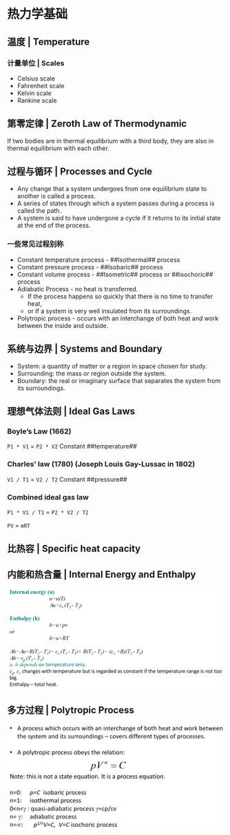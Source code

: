 # 热力学基础

## 温度 | Temperature

### 计量单位 | Scales

- Celsius scale
- Fahrenheit scale
- Kelvin scale
- Rankine scale

## 第零定律 | Zeroth Law of Thermodynamic

If two bodies are in thermal equilibrium with a third body, they are also in thermal equilibrium with each other.

## 过程与循环 | Processes and Cycle

- Any change that a system undergoes from one equilibrium state to another is called a process.
- A series of states through which a system passes during a process is called the path.
- A system is said to have undergone a cycle if it returns to its initial state at the end of the process.

### 一些常见过程别称

- Constant temperature process - ##Isothermal## process
- Constant pressure process - ##Isobaric## process
- Constant volume process - ##Isometric## process or ##isochoric## process
- Adiabatic Process - no heat is transferred.
  - If the process happens so quickly that there is no time to transfer heat,
  - or If a system is very well insulated from its surroundings.
- Polytropic process - occurs with an interchange of both heat and work between the inside and outside.

## 系统与边界 | Systems and Boundary

- System: a quantity of matter or a region in space chosen for study.
- Surrounding: the mass or region outside the system.
- Boundary: the real or imaginary surface that separates the system
from its surroundings.

## 理想气体法则 | Ideal Gas Laws

### Boyle’s Law (1662)

``P1 * V1`` = ``P2 * V2`` Constant ##temperature##

### Charles' law (1780) (Joseph Louis Gay-Lussac in 1802)

``V1 / T1`` = ``V2 / T2`` Constant ##pressure##

### Combined ideal gas law

``P1 * V1 / T1`` = ``P2 * V2 / T2``

``PV`` = ``mRT``

## 比热容 | Specific heat capacity

## 内能和热含量 | Internal Energy and Enthalpy

![内能和热含量](.热力学基础/内能和热含量.png)

## 多方过程 | Polytropic Process

![多方过程](.热力学基础/多方过程.png)
